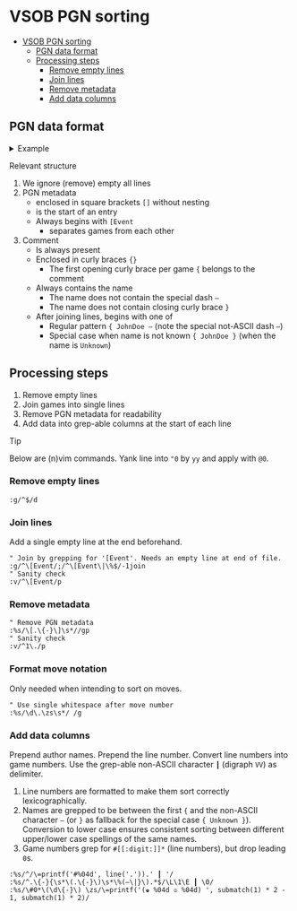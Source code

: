 <!-- markdownlint-disable line-length -->
<!-- markdownlint-disable no-inline-html -->

# VSOB PGN sorting

<!--toc:start-->
- [VSOB PGN sorting](#vsob-pgn-sorting)
  - [PGN data format](#pgn-data-format)
  - [Processing steps](#processing-steps)
    - [Remove empty lines](#remove-empty-lines)
    - [Join lines](#join-lines)
    - [Remove metadata](#remove-metadata)
    - [Add data columns](#add-data-columns)
<!--toc:end-->

## PGN data format

<details>
  <summary>Example</summary>

```text
[Event "?"]
[Site "?"]
[Date "????.??.??"]
[Round "?"]
[White "?"]
[Black "?"]
[Result "*"]
[ECO "A06"]

1.Nf3 d5 2.b3 c5 3.Bb2 Nc6 4.g3 Nf6 5.Bg2 d4 6.c3 e5 7.cxd4 exd4 8.d3 Nd5
9.O-O Be7 10.Nbd2 O-O 11.Qc1 Bg4 12.Re1 Qd7 13.Bh1 Rfe8 14.Rb1 Bf8 15.a3 b6
16.Qc4 Rad8 17.Ra1 a5 18.Rab1 *
{ Unknown }

[Event "?"]
[Site "?"]
[Date "????.??.??"]
[Round "?"]
[White "?"]
[Black "?"]
[Result "*"]
[ECO "B00"]

1.e4 b6 2.d4 g6 3.Nf3 { soid

 —

08/04/2024 5:52 AM } *

[Event "Viewer Submitted Openings Bonus 22"]
[Site "?"]
[Date "????.??.??"]
[Round "?"]
[White "?"]
[Black "?"]
[Result "*"]
[ECO "B00"]
[Opening "Pirc"]

1. e4 d6 2. d4 Nf6 3. f3 a6 { Ove — 10/22/2021

New for TCEC! dbcn: +0.38

3 lichess games

wv=0.5, wdl=109 878 13, mt=303476, n=157497371, d=40, pv=4. Be3 e6 5. c4 Be7 6. Nc3 O-O 7. Be2 b5 8. cxb5 axb5 9. Bxb5 c6 10. Bd3 Qb6 11. Qd2 d5 12. Nge2 dxe4 13. Nxe4 Nbd7 14. O-O Ba6 15. Bxa6 Qxa6 16. N2c3 Rfb8 17. Bf2 Nd5 18. Rfc1 N7b6 19. b3 Ba3 20. Rd1 Nxc3 21. Qxc3 Nd5 22. Qc2 Nb4 23. Qc4 Qxc4 24. bxc4 } *
```

</details>

Relevant structure

1. We ignore (remove) empty all lines
1. PGN metadata
    - enclosed in square brackets `[]` without nesting
    - is the start of an entry
    - Always begins with `[Event`
        - separates games from each other
1. Comment
    - Is always present
    - Enclosed in curly braces `{}`
        - The first opening curly brace per game `{` belongs to the comment
    - Always contains the name
        - The name does not contain the special dash `—`
        - The name does not contain closing curly brace `}`
    - After joining lines, begins with one of
        - Regular pattern `{ JohnDoe —` (note the special not-ASCII dash `—`)
        - Special case when name is not known `{ JohnDoe }` (when the name is `Unknown`)

## Processing steps

1. Remove empty lines
1. Join games into single lines
1. Remove PGN metadata for readability
1. Add data into grep-able columns at the start of each line

> [!TIP]
> Below are (n)vim commands. Yank line into `"0` by `yy` and apply with `@0`.

### Remove empty lines

```vim
:g/^$/d
```

### Join lines

Add a single empty line at the end beforehand.

```vim
" Join by grepping for '[Event'. Needs an empty line at end of file.
:g/^\[Event/;/^\[Event\|\%$/-1join
" Sanity check
:v/^\[Event/p
```

### Remove metadata

```vim
" Remove PGN metadata
:%s/\[.\{-}\]\s*//gp
" Sanity check
:v/^1\./p
```

### Format move notation

Only needed when intending to sort on moves.

```vim
" Use single whitespace after move number
:%s/\d\.\zs\s*/ /g
```

### Add data columns

Prepend author names. Prepend the line number. Convert line numbers into game
numbers. Use the grep-able non-ASCII character `┃` (digraph `VV`) as delimiter.

1. Line numbers are formatted to make them sort correctly lexicographically.
1. Names are grepped to be between the first `{` and the non-ASCII character `—` (or `}` as fallback for the special case `{ Unknown }`). Conversion to lower case ensures consistent sorting between different upper/lower case spellings of the same names.
1. Game numbers grep for `#[[:digit:]]*` (line numbers), but drop leading `0`s.

```vim
:%s/^/\=printf('#%04d', line('.')).' ┃ '/
:%s/^.\{-}{\s*\(.\{-}\)\s*\%(—\|}\).*$/\L\1\E ┃ \0/
:%s/\#0*\(\d\{-}\) \zs/\=printf('(♚ %04d ♔ %04d) ', submatch(1) * 2 - 1, submatch(1) * 2)/
```
